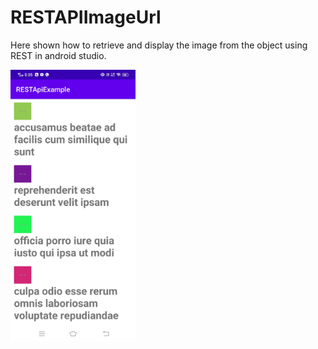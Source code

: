# RESTAPIImageUrl
Here shown how to retrieve and display the image from the object using REST in android studio.

<img src="Images/restapiimgurl.jpg" width=200>
